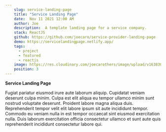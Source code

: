```yaml
---
    slug: service-landing-page
    title: "Service Landing Page"
    date:  Nov 11 2021 12:00 AM
    author: Joe
    description:  A template landing page for a service company.
    stack: ReactJS
    github: https://github.com/joecaro/service-provider-landing-page
    demo: https://servicelandingpage.netlify.app/
    tags:
      - project 
      - featured 
      - reactjs
    image: https://res.cloudinary.com/joecarothers/image/upload/v1638308517/misc/Projects/Screenshot_2021-11-30_164135_spk4m0.png
    position: 3
---
```


**Service Landing Page**

Fugiat pariatur eiusmod irure aute laborum aliquip. Cupidatat veniam deserunt culpa minim. Culpa est elit aliqua eu tempor ullamco minim sunt nostrud voluptate deserunt. Proident labore magna aliqua duis. Reprehenderit tempor velit elit labore ipsum sit aute incididunt tempor. Commodo eu veniam nulla in est tempor occaecat sint eiusmod exercitation nulla. Duis laborum exercitation officia consectetur ullamco et sunt aute quis reprehenderit incididunt consectetur labore qui.
